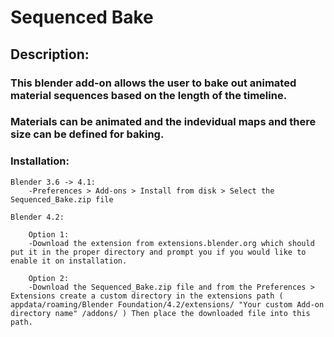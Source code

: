 # Sequenced Bake

## Description:
	
### This blender add-on allows the user to bake out animated material sequences based on the length of the timeline.
### Materials can be animated and the indevidual maps and there size can be defined for baking.
	
### Installation:
	
	Blender 3.6 -> 4.1:
		-Preferences > Add-ons > Install from disk > Select the Sequenced_Bake.zip file
		
	Blender 4.2:
		
		Option 1:
		-Download the extension from extensions.blender.org which should put it in the proper directory and prompt you if you would like to enable it on installation.
		
		Option 2:
		-Download the Sequenced_Bake.zip file and from the Preferences > Extensions create a custom directory in the extensions path ( appdata/roaming/Blender Foundation/4.2/extensions/ "Your custom Add-on directory name" /addons/ ) Then place the downloaded file into this path.
		